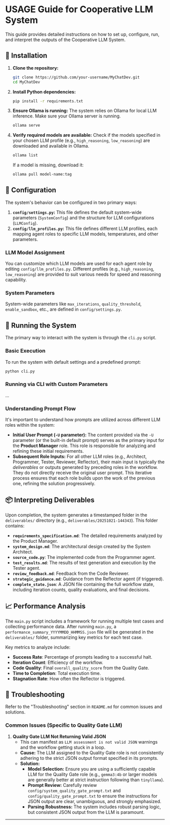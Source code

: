 # USAGE Guide for Cooperative LLM System

This guide provides detailed instructions on how to set up, configure, run, and interpret the outputs of the Cooperative LLM System.

## 🚀 Installation

1.  **Clone the repository:**
    ```bash
    git clone https://github.com/your-username/MyChatDev.git
    cd MyChatDev
    ```

2.  **Install Python dependencies:**
    ```bash
    pip install -r requirements.txt
    ```

3.  **Ensure Ollama is running:**
    The system relies on Ollama for local LLM inference. Make sure your Ollama server is running.
    ```bash
    ollama serve
    ```

4.  **Verify required models are available:**
    Check if the models specified in your chosen LLM profile (e.g., `high_reasoning`, `low_reasoning`) are downloaded and available in Ollama.
    ```bash
    ollama list
    ```
    If a model is missing, download it:
    ```bash
    ollama pull model-name:tag
    ```

## 🔧 Configuration

The system's behavior can be configured in two primary ways:

1.  **`config/settings.py`:** This file defines the default system-wide parameters (`SystemConfig`) and the structure for LLM configurations (`LLMConfig`).
2.  **`config/llm_profiles.py`:** This file defines different LLM profiles, each mapping agent roles to specific LLM models, temperatures, and other parameters.

### LLM Model Assignment

You can customize which LLM models are used for each agent role by editing `config/llm_profiles.py`. Different profiles (e.g., `high_reasoning`, `low_reasoning`) are provided to suit various needs for speed and reasoning capability.

### System Parameters

System-wide parameters like `max_iterations`, `quality_threshold`, `enable_sandbox`, etc., are defined in `config/settings.py`.

## 🎯 Running the System

The primary way to interact with the system is through the `cli.py` script.

### Basic Execution

To run the system with default settings and a predefined prompt:

```bash
python cli.py
```

### Running via CLI with Custom Parameters

...

### Understanding Prompt Flow

It's important to understand how prompts are utilized across different LLM roles within the system:

*   **Initial User Prompt (`-U` parameter):** The content provided via the `-U` parameter (or the built-in default prompt) serves as the primary input for the **Product Manager** role. This role is responsible for analyzing and refining these initial requirements.
*   **Subsequent Role Inputs:** For all other LLM roles (e.g., Architect, Programmer, Tester, Reviewer, Reflector), their main input is typically the *deliverables* or outputs generated by preceding roles in the workflow. They do not directly receive the original user prompt. This iterative process ensures that each role builds upon the work of the previous one, refining the solution progressively.

## 📦 Interpreting Deliverables

Upon completion, the system generates a timestamped folder in the `deliverables/` directory (e.g., `deliverables/20251021-144343`). This folder contains:

*   **`requirements_specification.md`**: The detailed requirements analyzed by the Product Manager.
*   **`system_design.md`**: The architectural design created by the System Architect.
*   **`source_code.py`**: The implemented code from the Programmer agent.
*   **`test_results.md`**: The results of test generation and execution by the Tester agent.
*   **`review_feedback.md`**: Feedback from the Code Reviewer.
*   **`strategic_guidance.md`**: Guidance from the Reflector agent (if triggered).
*   **`complete_state.json`**: A JSON file containing the full workflow state, including iteration counts, quality evaluations, and final decisions.

## 📈 Performance Analysis

The `main.py` script includes a framework for running multiple test cases and collecting performance data. After running `main.py`, a `performance_summary_YYYYMMDD_HHMMSS.json` file will be generated in the `deliverables/` folder, summarizing key metrics for each test case.

Key metrics to analyze include:
*   **Success Rate**: Percentage of prompts leading to a successful halt.
*   **Iteration Count**: Efficiency of the workflow.
*   **Code Quality**: Final `overall_quality_score` from the Quality Gate.
*   **Time to Completion**: Total execution time.
*   **Stagnation Rate**: How often the Reflector is triggered.

## 🚨 Troubleshooting

Refer to the "Troubleshooting" section in `README.md` for common issues and solutions.

### Common Issues (Specific to Quality Gate LLM)

1. **Quality Gate LLM Not Returning Valid JSON**
   - This can manifest as `LLM assessment is not valid JSON` warnings and the workflow getting stuck in a loop.
   - **Cause:** The LLM assigned to the Quality Gate role is not consistently adhering to the strict JSON output format specified in its prompts.
   - **Solution:**
     - **Model Selection:** Ensure you are using a sufficiently capable LLM for the Quality Gate role (e.g., `gemma3:4b` or larger models are generally better at strict instruction following than `tinyllama`).
     - **Prompt Review:** Carefully review `config/system_quality_gate_prompt.txt` and `config/quality_gate_prompt.txt` to ensure the instructions for JSON output are clear, unambiguous, and strongly emphasized.
     - **Parsing Robustness:** The system includes robust parsing logic, but consistent JSON output from the LLM is paramount.

---